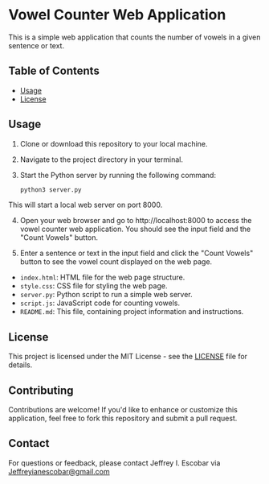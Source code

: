 # Vowel Counter Web Application

This is a simple web application that counts the number of vowels in a given sentence or text.

## Table of Contents
- [Usage](#usage)
- [License](#license)

## Usage

1. Clone or download this repository to your local machine.

2. Navigate to the project directory in your terminal.

3. Start the Python server by running the following command:
   ```bash
   python3 server.py
   ```

This will start a local web server on port 8000.

4. Open your web browser and go to http://localhost:8000 to access the vowel counter web application. You should see the input field and the "Count Vowels" button.

5. Enter a sentence or text in the input field and click the "Count Vowels" button to see the vowel count displayed on the web page.


- `index.html`: HTML file for the web page structure.
- `style.css`: CSS file for styling the web page.
- `server.py`: Python script to run a simple web server.
- `script.js`: JavaScript code for counting vowels.
- `README.md`: This file, containing project information and instructions.

## License

This project is licensed under the MIT License - see the [LICENSE](LICENSE) file for details.

## Contributing

Contributions are welcome! If you'd like to enhance or customize this application, feel free to fork this repository and submit a pull request.



## Contact

For questions or feedback, please contact Jeffrey I. Escobar via Jeffreyianescobar@gmail.com




